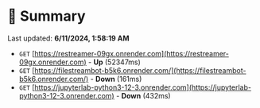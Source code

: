 # 📖 Summary
Last updated: **6/11/2024, 1:58:19 AM**

- `GET` [https://restreamer-09gx.onrender.com](https://restreamer-09gx.onrender.com) - **Up** (52347ms)
- `GET` [https://filestreambot-b5k6.onrender.com/](https://filestreambot-b5k6.onrender.com/) - **Down** (161ms)
- `GET` [https://jupyterlab-python3-12-3.onrender.com](https://jupyterlab-python3-12-3.onrender.com) - **Down** (432ms)
